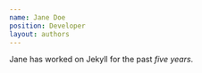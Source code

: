 ```yaml
---
name: Jane Doe
position: Developer
layout: authors
---
```

Jane has worked on Jekyll for the past *five years*.
